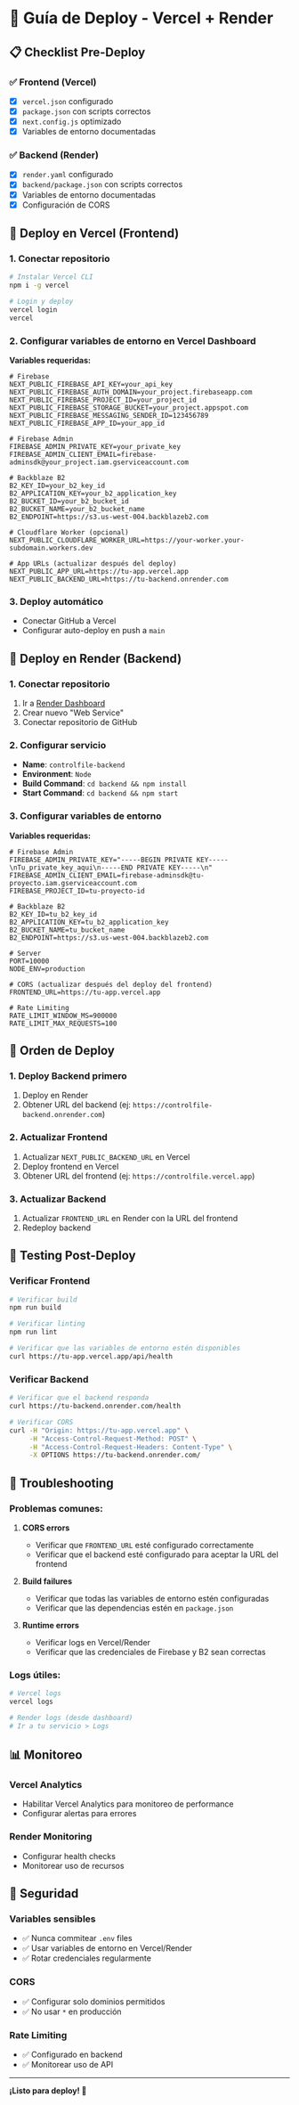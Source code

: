 # 🚀 Guía de Deploy - Vercel + Render

## 📋 Checklist Pre-Deploy

### ✅ Frontend (Vercel)
- [x] `vercel.json` configurado
- [x] `package.json` con scripts correctos
- [x] `next.config.js` optimizado
- [x] Variables de entorno documentadas

### ✅ Backend (Render)
- [x] `render.yaml` configurado
- [x] `backend/package.json` con scripts correctos
- [x] Variables de entorno documentadas
- [x] Configuración de CORS

## 🔧 Deploy en Vercel (Frontend)

### 1. Conectar repositorio
```bash
# Instalar Vercel CLI
npm i -g vercel

# Login y deploy
vercel login
vercel
```

### 2. Configurar variables de entorno en Vercel Dashboard

**Variables requeridas:**
```env
# Firebase
NEXT_PUBLIC_FIREBASE_API_KEY=your_api_key
NEXT_PUBLIC_FIREBASE_AUTH_DOMAIN=your_project.firebaseapp.com
NEXT_PUBLIC_FIREBASE_PROJECT_ID=your_project_id
NEXT_PUBLIC_FIREBASE_STORAGE_BUCKET=your_project.appspot.com
NEXT_PUBLIC_FIREBASE_MESSAGING_SENDER_ID=123456789
NEXT_PUBLIC_FIREBASE_APP_ID=your_app_id

# Firebase Admin
FIREBASE_ADMIN_PRIVATE_KEY=your_private_key
FIREBASE_ADMIN_CLIENT_EMAIL=firebase-adminsdk@your_project.iam.gserviceaccount.com

# Backblaze B2
B2_KEY_ID=your_b2_key_id
B2_APPLICATION_KEY=your_b2_application_key
B2_BUCKET_ID=your_b2_bucket_id
B2_BUCKET_NAME=your_b2_bucket_name
B2_ENDPOINT=https://s3.us-west-004.backblazeb2.com

# Cloudflare Worker (opcional)
NEXT_PUBLIC_CLOUDFLARE_WORKER_URL=https://your-worker.your-subdomain.workers.dev

# App URLs (actualizar después del deploy)
NEXT_PUBLIC_APP_URL=https://tu-app.vercel.app
NEXT_PUBLIC_BACKEND_URL=https://tu-backend.onrender.com
```

### 3. Deploy automático
- Conectar GitHub a Vercel
- Configurar auto-deploy en push a `main`

## 🔧 Deploy en Render (Backend)

### 1. Conectar repositorio
1. Ir a [Render Dashboard](https://dashboard.render.com/)
2. Crear nuevo "Web Service"
3. Conectar repositorio de GitHub

### 2. Configurar servicio
- **Name**: `controlfile-backend`
- **Environment**: `Node`
- **Build Command**: `cd backend && npm install`
- **Start Command**: `cd backend && npm start`

### 3. Configurar variables de entorno

**Variables requeridas:**
```env
# Firebase Admin
FIREBASE_ADMIN_PRIVATE_KEY="-----BEGIN PRIVATE KEY-----\nTu_private_key_aqui\n-----END PRIVATE KEY-----\n"
FIREBASE_ADMIN_CLIENT_EMAIL=firebase-adminsdk@tu-proyecto.iam.gserviceaccount.com
FIREBASE_PROJECT_ID=tu-proyecto-id

# Backblaze B2
B2_KEY_ID=tu_b2_key_id
B2_APPLICATION_KEY=tu_b2_application_key
B2_BUCKET_NAME=tu_bucket_name
B2_ENDPOINT=https://s3.us-west-004.backblazeb2.com

# Server
PORT=10000
NODE_ENV=production

# CORS (actualizar después del deploy del frontend)
FRONTEND_URL=https://tu-app.vercel.app

# Rate Limiting
RATE_LIMIT_WINDOW_MS=900000
RATE_LIMIT_MAX_REQUESTS=100
```

## 🔄 Orden de Deploy

### 1. Deploy Backend primero
1. Deploy en Render
2. Obtener URL del backend (ej: `https://controlfile-backend.onrender.com`)

### 2. Actualizar Frontend
1. Actualizar `NEXT_PUBLIC_BACKEND_URL` en Vercel
2. Deploy frontend en Vercel
3. Obtener URL del frontend (ej: `https://controlfile.vercel.app`)

### 3. Actualizar Backend
1. Actualizar `FRONTEND_URL` en Render con la URL del frontend
2. Redeploy backend

## 🧪 Testing Post-Deploy

### Verificar Frontend
```bash
# Verificar build
npm run build

# Verificar linting
npm run lint

# Verificar que las variables de entorno estén disponibles
curl https://tu-app.vercel.app/api/health
```

### Verificar Backend
```bash
# Verificar que el backend responda
curl https://tu-backend.onrender.com/health

# Verificar CORS
curl -H "Origin: https://tu-app.vercel.app" \
     -H "Access-Control-Request-Method: POST" \
     -H "Access-Control-Request-Headers: Content-Type" \
     -X OPTIONS https://tu-backend.onrender.com/
```

## 🚨 Troubleshooting

### Problemas comunes:

1. **CORS errors**
   - Verificar que `FRONTEND_URL` esté configurado correctamente
   - Verificar que el backend esté configurado para aceptar la URL del frontend

2. **Build failures**
   - Verificar que todas las variables de entorno estén configuradas
   - Verificar que las dependencias estén en `package.json`

3. **Runtime errors**
   - Verificar logs en Vercel/Render
   - Verificar que las credenciales de Firebase y B2 sean correctas

### Logs útiles:
```bash
# Vercel logs
vercel logs

# Render logs (desde dashboard)
# Ir a tu servicio > Logs
```

## 📊 Monitoreo

### Vercel Analytics
- Habilitar Vercel Analytics para monitoreo de performance
- Configurar alertas para errores

### Render Monitoring
- Configurar health checks
- Monitorear uso de recursos

## 🔐 Seguridad

### Variables sensibles
- ✅ Nunca commitear `.env` files
- ✅ Usar variables de entorno en Vercel/Render
- ✅ Rotar credenciales regularmente

### CORS
- ✅ Configurar solo dominios permitidos
- ✅ No usar `*` en producción

### Rate Limiting
- ✅ Configurado en backend
- ✅ Monitorear uso de API

---

**¡Listo para deploy! 🎉**
